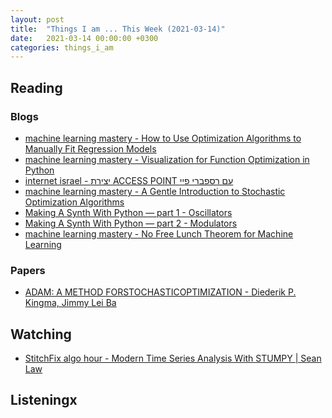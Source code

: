 ```yaml
---
layout: post
title:  "Things I am ... This Week (2021-03-14)"
date:   2021-03-14 00:00:00 +0300
categories: things_i_am
---
```


<!-- # Things I am ... This Week   -->

## Reading

### Blogs

- [machine learning mastery - How to Use Optimization Algorithms to Manually Fit Regression Models][mlm1]
- [machine learning mastery - Visualization for Function Optimization in Python][mlm2]
- [internet israel - יצירת ACCESS POINT עם רספברי פיי][il1]
- [machine learning mastery - A Gentle Introduction to Stochastic Optimization Algorithms][mlm3]
- [Making A Synth With Python — part 1 - Oscillators][synth1]
- [Making A Synth With Python — part 2 - Modulators][synth1]
- [machine learning mastery - No Free Lunch Theorem for Machine Learning][mlm4]

### Papers

- [ADAM: A METHOD  FORSTOCHASTICOPTIMIZATION - Diederik P. Kingma, Jimmy Lei Ba][adam1]

## Watching

- [StitchFix algo hour - Modern Time Series Analysis With STUMPY | Sean Law][st1]

## Listeningx

[mlm1]:https://machinelearningmastery.com/optimize-regression-models/
[mlm2]:https://machinelearningmastery.com/visualization-for-function-optimization-in-python/
[st1]:https://multithreaded.stitchfix.com/blog/2020/09/22/sean-law-algo-hour-video/
[il1]:https://internet-israel.com/%d7%9e%d7%93%d7%a8%d7%99%d7%9b%d7%99%d7%9d/raspberrypi/%d7%99%d7%a6%d7%99%d7%a8%d7%aa-access-point-%d7%a2%d7%9d-%d7%a8%d7%a1%d7%a4%d7%91%d7%a8%d7%99-%d7%a4%d7%99%d7%99/
[adam1]:https://arxiv.org/pdf/1412.6980.pdf
[mlm3]:https://machinelearningmastery.com/stochastic-optimization-for-machine-learning/
[synth1]:https://python.plainenglish.io/making-a-synth-with-python-oscillators-2cb8e68e9c3b
[synth2]:https://python.plainenglish.io/build-your-own-python-synthesizer-part-2-66396f6dad81
[mlm4]:https://machinelearningmastery.com/no-free-lunch-theorem-for-machine-learning/